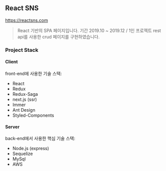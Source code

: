 ## React SNS
https://reactsns.com
> React 기반의 SPA 페이지입니다.
> 기간 2019.10 ~ 2019.12  /  1인 프로젝트
> rest api를 사용한 crud 페이지를 구현하였습니다.




### Project Stack

#### Client

front-end에 사용한 기술 스택:

- React
- Redux
- Redux-Saga
- next.js (ssr)
- Immer
- Ant Design
- Styled-Components

#### Server

back-end에서 사용한 핵심 기술 스택:

- Node.js (express)
- Sequelize
- MySql
- AWS